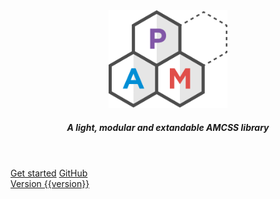 <div pam-size="max-w:sm" pam-text="center">
    <header>
        <img
            src="kss-assets/img/logo.svg"
            alt="PAM"
            title="© 2016 WH GameTek All Rights Reserved"
            sg-Hero-Img animated=""
            height="156px">
        <h5 pam-typography="h5">
            A light, modular and extandable AMCSS library
        </h5>
    </header>
    <div pam-space="my:6">
        <a href="./section-getting-started.html" pam-Button="primary lg">Get started</a>
        <a href="https://github.com/mrgreentech/pam" pam-Button="primary outlined lg">GitHub</a>
    </div>
    <footer>
        <a href="https://github.com/mrgreentech/pam/releases/tag/v{{version}}">
            <span pam-Tag="error">Version {{version}}</span>
        </a>
    </footer>
</div>
